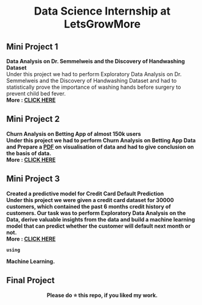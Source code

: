 <div align="center">
  
#  Data Science Internship at LetsGrowMore
</div>

## Mini Project 1
<b>Data Analysis on Dr. Semmelweis and the Discovery of Handwashing Dataset</b><br>
Under this project we had to perform Exploratory Data Analysis on Dr. Semmelweis and the Discovery of Handwashing Dataset and had to statistically prove the importance of washing hands before surgery to prevent child bed fever.<b><br/>
<b>More : [CLICK HERE](https://www.kaggle.com/carolzhangdc/imdb-5000-movie-dataset)<b>

## Mini Project 2
<b>Churn Analysis on Betting App  of almost 150k users</b><br>
Under this project we had to perform Churn Analysis on Betting App Data and Prepare a [PDF](https://github.com/rohitsahu70/DATA-SCIENCE-INTERN-AT-LGMVIP/blob/main/CHURN%20ANALYSIS/churnAnalsisBigBash.pdf) on visualisation of data and had to give conclusion on the basis of data.<b><br/>
<b>More : [CLICK HERE](https://github.com/rohitsahu70/DATA-SCIENCE-INTERN-AT-LGMVIP/tree/main/CHURN%20ANALYSIS)<b>

## Mini Project 3
<b>Created a predictive model for Credit Card Default Prediction</b><br>
Under this project we were given a credit card dataset for 30000 customers, which contained the past 6 months credit history of customers. Our task was to perform Exploratory Data Analysis on the Data, derive valuable insights from the data and build a machine learning model that can predict whether the customer will default next month or not.<b><br/>
<b>More : [CLICK HERE]()<b>
  
    using 
Machine Learning.

## Final Project



<div align="center">
  <b>Please do ⭐ this repo, if you liked my work.</b>
</div>
